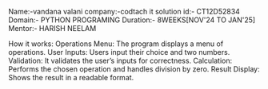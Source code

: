 Name:-vandana valani
company:-codtach it solution
id:- CT12D52834
Domain:- PYTHON PROGRAMING
Duration:- 8WEEKS[NOV'24 TO JAN'25]
Mentor:- HARISH NEELAM



How it works:
Operations Menu: The program displays a menu of operations.
User Inputs: Users input their choice and two numbers.
Validation: It validates the user’s inputs for correctness.
Calculation: Performs the chosen operation and handles division by zero.
Result Display: Shows the result in a readable format.
